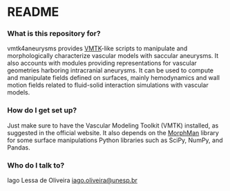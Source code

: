 # README #

### What is this repository for? ###

vmtk4aneurysms provides [VMTK](http://www.vmtk.org/)-like scripts to manipulate
and morphologically characterize vascular models with saccular aneurysms. It
also accounts with modules providing representations for vascular geometries
harboring intracranial aneurysms. It can be used to compute and manipulate
fields defined on surfaces, mainly hemodynamics and wall motion fields
related to fluid-solid interaction simulations with vascular models.

### How do I get set up? ###

Just make sure to have the Vascular Modeling Toolkit (VMTK) installed, as
suggested in the official website. It also depends on the
[MorphMan](https://github.com/KVSlab/morphMan) library for some surface
manipulations Python libraries such as SciPy, NumPy, and Pandas. 

### Who do I talk to? ###

Iago Lessa de Oliveira
iago.oliveira@unesp.br
